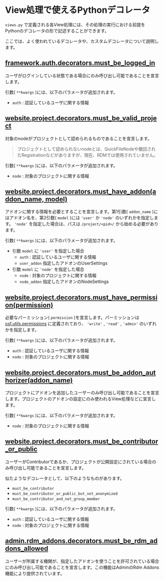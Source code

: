 # View処理で使えるPythonデコレータ

`views.py` で定義される各View処理には、その処理の実行における前提をPythonのデコレータの形で記述することができます。

ここでは、よく使われているデコレータや、カスタムデコレータについて説明します。

## [framework.auth.decorators.must_be_logged_in](https://github.com/RCOSDP/RDM-osf.io/blob/develop/framework/auth/decorators.py#L174)
ユーザがログインしている状態である場合にのみ呼び出し可能であることを宣言します。

引数( `**kwargs` )には、以下のパラメータが追加されます。

- `auth` : 認証しているユーザに関する情報

## [website.project.decorators.must_be_valid_project](https://github.com/RCOSDP/RDM-osf.io/blob/develop/website/project/decorators.py#L80)
対象のnodeがプロジェクトとして認められるものであることを宣言します。

> プロジェクトとして認められないnodeとは、QuickFileNodeや撤回されたRegistrationなどがありますが、現在、RDMでは使用されていません。

引数( `**kwargs` )には、以下のパラメータが追加されます。

- `node` : 対象のプロジェクトに関する情報

## [website.project.decorators.must_have_addon(addon_name, model)](https://github.com/RCOSDP/RDM-osf.io/blob/develop/website/project/decorators.py#L314)
アドオンに関する情報を必要とすることを宣言します。第1引数( `addon_name` )にはアドオン名を、第2引数( `model` )には `'user'` か `'node'` のいずれかを指定します。 `'node'` を指定した場合は、パスは `/project/<pid>/` から始める必要があります。

引数( `**kwargs` )には、以下のパラメータが追加されます。

- 引数 `model` に `'user'` を指定した場合
  - `auth` : 認証しているユーザに関する情報
  - `user_addon` 指定したアドオンのUserSettings
- 引数 `model` に `'node'` を指定した場合
  - `node` : 対象のプロジェクトに関する情報
  - `node_addon` 指定したアドオンのNodeSettings

## [website.project.decorators.must_have_permission(permission)](https://github.com/RCOSDP/RDM-osf.io/blob/develop/website/project/decorators.py#L393)
必要なパーミッション( `permission` )を宣言します。パーミッションは [osf.utils.permissions](https://github.com/RCOSDP/RDM-osf.io/blob/develop/osf/utils/permissions.py#L4) に定義されており、 `'write'` , `'read'` , `'admin'` のいずれかを指定します。

引数( `**kwargs` )には、以下のパラメータが追加されます。

- `auth` : 認証しているユーザに関する情報
- `node` : 対象のプロジェクトに関する情報

## [website.project.decorators.must_be_addon_authorizer(addon_name)](https://github.com/RCOSDP/RDM-osf.io/blob/develop/website/project/decorators.py#L355)
プロジェクトにアドオンを追加したユーザーのみ呼び出し可能であることを宣言します。プロジェクトのアドオンの設定にのみ使われるView処理などに宣言します。

引数( `**kwargs` )には、以下のパラメータが追加されます。

- `node` : 対象のプロジェクトに関する情報

## [website.project.decorators.must_be_contributor_or_public](https://github.com/RCOSDP/RDM-osf.io/blob/develop/website/project/decorators.py#L309)
ユーザーがContributorであるか、プロジェクトが公開設定にされている場合のみ呼び出し可能であることを宣言します。

似たようなデコレータとして、以下のようなものがあります。

- `must_be_contributor`
- `must_be_contributor_or_public_but_not_anonymized`
- `must_be_contributor_and_not_group_member`

引数( `**kwargs` )には、以下のパラメータが追加されます。

- `auth` : 認証しているユーザに関する情報
- `node` : 対象のプロジェクトに関する情報

## [admin.rdm_addons.decorators.must_be_rdm_addons_allowed](https://github.com/RCOSDP/RDM-osf.io/blob/develop/admin/rdm_addons/decorators.py#L9)
ユーザーが所属する機関が、指定したアドオンを使うことを許可されている場合にのみ呼び出し可能であることを宣言します。この機能はAdminのRdm Addons機能により提供されています。
